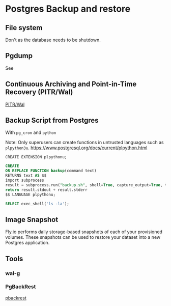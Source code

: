 # Postgres Backup and restore



## File system

Don't as the database needs to be shutdown.

## Pgdump

See [](postgres-pgdump.md)

## Continuous Archiving and Point-in-Time Recovery (PITR/Wal)

[PITR/Wal](postgres-wal.md)


## Backup Script from Postgres

With `pg_cron` and `python`

Note: Only superusers can create functions in untrusted languages such as `plpython3u`.
https://www.postgresql.org/docs/current/plpython.html

```
CREATE EXTENSION plpythonu;
```

```sql
CREATE
OR REPLACE FUNCTION backup(command text)
RETURNS text AS $$
import subprocess
result = subprocess.run("backup.sh", shell=True, capture_output=True, text=True)
return result.stdout + result.stderr
$$ LANGUAGE plpythonu;
```

```sql
SELECT exec_shell('ls -la');
```


## Image Snapshot

Fly.io performs daily storage-based snapshots of each of your provisioned volumes.
These snapshots can be used to restore your dataset into a new Postgres application.

## Tools

### wal-g

[](postgres-wal-g.md)



### PgBackRest

[pbackrest](postgres-pgbackrest.md)
